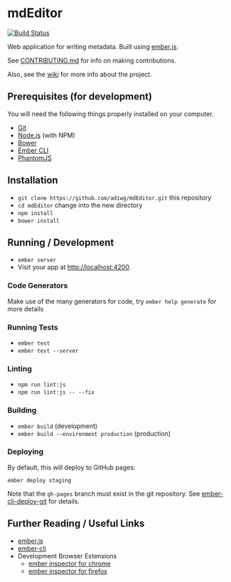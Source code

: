 mdEditor
========

[![Build Status](https://travis-ci.org/adiwg/mdEditor.svg?branch=develop)](https://travis-ci.org/adiwg/mdEditor)

Web application for writing metadata. Built using [ember.js](http://emberjs.com/).

See [CONTRIBUTING.md](./CONTRIBUTING.md) for info on making contributions.

Also, see the [wiki](https://github.com/adiwg/mdEditor/wiki) for more info about the project.

## Prerequisites (for development)

You will need the following things properly installed on your computer.

* [Git](http://git-scm.com/)
* [Node.js](http://nodejs.org/) (with NPM)
* [Bower](http://bower.io/)
* [Ember CLI](http://www.ember-cli.com/)
* [PhantomJS](http://phantomjs.org/)

## Installation

* `git clone https://github.com/adiwg/mdEditor.git` this repository
* `cd mdEditor` change into the new directory
* `npm install`
* `bower install`

## Running / Development

* `ember server`
* Visit your app at [http://localhost:4200](http://localhost:4200).

### Code Generators

Make use of the many generators for code, try `ember help generate` for more details

### Running Tests

* `ember test`
* `ember test --server`

### Linting

* `npm run lint:js`
* `npm run lint:js -- --fix`

### Building

* `ember build` (development)
* `ember build --environment production` (production)

### Deploying

By default, this will deploy to GitHub pages:

 `ember deploy staging`

 Note that the `gh-pages` branch must exist in the git repository. See [ember-cli-deploy-git](https://github.com/ef4/ember-cli-deploy-git#usage) for details.

## Further Reading / Useful Links

* [ember.js](http://emberjs.com/)
* [ember-cli](http://www.ember-cli.com/)
* Development Browser Extensions
  * [ember inspector for chrome](https://chrome.google.com/webstore/detail/ember-inspector/bmdblncegkenkacieihfhpjfppoconhi)
  * [ember inspector for firefox](https://addons.mozilla.org/en-US/firefox/addon/ember-inspector/)
